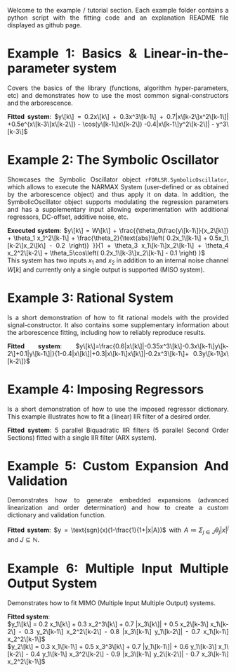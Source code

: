 <div align="justify">

Welcome to the example / tutorial section. Each example folder contains a python script with the fitting code and an explanation README file displayed as github page.

# Example 1: Basics & Linear-in-the-parameter system
Covers the basics of the library (functions, algorithm hyper-parameters, etc) and demonstrates how to use the most common signal-constructors and the arborescence.

**Fitted system**: $y\[k\] = 0.2x\[k\] + 0.3x^3\[k-1\] + 0.7|x\[k-2\]x^2\[k-1\]| +0.5e^{x\[k-3\]x\[k-2\]} - \cos(y\[k-1\]x\[k-2\]) -0.4|x\[k-1\]y^2\[k-2\]| - y^3\[k-3\]$

# Example 2: The Symbolic Oscillator
Showcases the Symbolic Oscillator object `rFORLSR.SymbolicOscillator`, which allows to execute the NARMAX System (user-defined or as obtained by the arborescence object) and thus apply it on data.
In addition, the SymbolicOscillator object supports modulating the regression parameters and has a supplementary input allowing experimentation with additional regressors, DC-offset, additive noise, etc.

**Executed system**: $y\[k\] = W\[k\] + \frac{{\theta_0\frac{y\[k-1\]}{x_2\[k\]} + \theta_1 x_1^2\[k-1\] + \frac{\theta_2}{\text{abs}\left( 0.2x_1\[k-1\] + 0.5x_1\[k-2\]x_2\[k\] - 0.2 \right)} }}{1 + \theta_3 x_1\[k-1\]x_2\[k-1\] + \theta_4 x_2^2\[k-2\] + \theta_5\cos\left( 0.2x_1\[k-3\]x_2\[k-1\] - 0.1 \right) }$  
This system has two inputs $x_1$ and $x_2$ in addition to an internal noise channel $W[k]$ and currently only a single output is supported (MISO system).

# Example 3: Rational System
Is a short demonstration of how to fit rational models with the provided signal-constructor. It also contains some supplementary information about the arborescence fitting, including how to reliably reproduce results.

**Fitted system**: $y\[k\]=\frac{0.6|x\[k\]|-0.35x^3\[k\]-0.3x\[k-1\]y\[k-2\]+0.1|y\[k-1\]|}{1-0.4|x\[k\]|+0.3|x\[k-1\]x\[k\]|-0.2x^3\[k-1\]+ 0.3y\[k-1\]x\[k-2\]}$

# Example 4: Imposing Regressors
Is a short demonstration of how to use the imposed regressor dictionary. This example illustrates how to fit a (linear) IIR filter of a desired order.

**Fitted system**: 5 parallel Biquadratic IIR filters (5 parallel Second Order Sections) fitted with a single IIR filter (ARX system).


# Example 5: Custom Expansion And Validation
Demonstrates how to generate embedded expansions (advanced linearization and order determination) and how to create a custom dictionary and validation function.

**Fitted system**: $y = \text{sgn}(x)(1-\frac{1}{1+|x|A})$ with $A≔\Sigma_{j\in J}\theta _j |x|^j$ and $J\subseteq \mathbb{N}$.


# Example 6: Multiple Input Multiple Output System
Demonstrates how to fit MIMO (Multiple Input Multiple Output) systems.

**Fitted system**:  
$y_1\[k\] = 0.2 x_1\[k\] + 0.3 x_2^3\[k\] + 0.7 |x_3\[k\]| + 0.5 x_2\[k-3\] x_1\[k-2\] - 0.3 y_2\[k-1\] x_2^2\[k-2\] - 0.8 |x_3\[k-1\] y_1\[k-2\]| - 0.7 x_1\[k-1\] x_2^2\[k-1\]$  
$y_2\[k\] = 0.3 x_1\[k-1\] + 0.5 x_3^3\[k\] + 0.7 |y_1\[k-1\]| + 0.6 y_1\[k-3\] x_1\[k-2\] - 0.4 y_1\[k-1\] x_3^2\[k-2\] - 0.9 |x_3\[k-1\] y_2\[k-2\]| - 0.7 x_3\[k-1\] x_2^2\[k-1\]$
